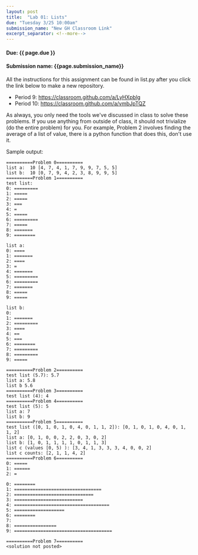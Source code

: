 ```yaml
---
layout: post
title:  "Lab 01: Lists"
due: "Tuesday 3/25 10:00am"
submission_name: "New GH Classroom Link"
excerpt_separator: <!--more-->
---
```


#### Due: {{ page.due }}
#### Submission name: {{page.submission_name}}

All the instructions for this assignment can be found in list.py after you click the link below to make a new repository.

* Period 9: <https://classroom.github.com/a/LyHXpblg>
* Period 10: <https://classroom.github.com/a/vmbJpTQZ>

As always, you only need the tools we've discussed in class to solve these problems. If you use anything from outside of class, it should not trivialize (do the entire problem) for you. For example, Problem 2 involves finding the average of a list of value, there is a python function that does this, don't use it.  

Sample output:
```
==========Problem 0==========
list a:  10 [4, 7, 4, 1, 7, 9, 9, 7, 5, 5]
list b:  10 [0, 7, 9, 4, 2, 3, 8, 9, 9, 5]
==========Problem 1==========
test list:
0: =========
1: =====
2: =====
3: ===
4: =
5: =====
6: =========
7: =====
8: =======
9: ========

list a:
0: ====
1: =======
2: ====
3: =
4: =======
5: =========
6: =========
7: =======
8: =====
9: =====

list b:
0:
1: =======
2: =========
3: ====
4: ==
5: ===
6: ========
7: =========
8: =========
9: =====

==========Problem 2==========
test list (5.7): 5.7
list a: 5.8
list b 5.6
==========Problem 3==========
test list (4): 4
==========Problem 4==========
test list (5): 5
list a: 7
list b: 9
==========Problem 5==========
test list ([0, 1, 0, 1, 0, 4, 0, 1, 1, 2]): [0, 1, 0, 1, 0, 4, 0, 1, 1, 2]
list a: [0, 1, 0, 0, 2, 2, 0, 3, 0, 2]
list b: [1, 0, 1, 1, 1, 1, 0, 1, 1, 3]
list c (values [0, 5) ): [3, 4, 1, 3, 3, 3, 4, 0, 0, 2]
list c counts: [2, 1, 1, 4, 2]
==========Problem 6==========
0: =====
1: ======
2: =

0: ========
1: =================================
2: ==============================
3: ==========================
4: ====================================
5: ===================
6: ========
7:
8: ================
9: =====================================

==========Problem 7==========
<solution not posted>
```
